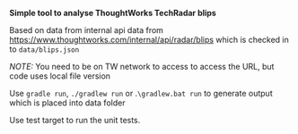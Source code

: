 
**Simple tool to analyse ThoughtWorks TechRadar blips**

Based on data from internal api data from https://www.thoughtworks.com/internal/api/radar/blips 
which is checked in to `data/blips.json`

_NOTE:_ You need to be on TW network to access to access the URL, but code uses local file version

Use `gradle run`, `./gradlew run` or .`\gradlew.bat run` to generate output which is placed into data folder

Use test target to run the unit tests.


